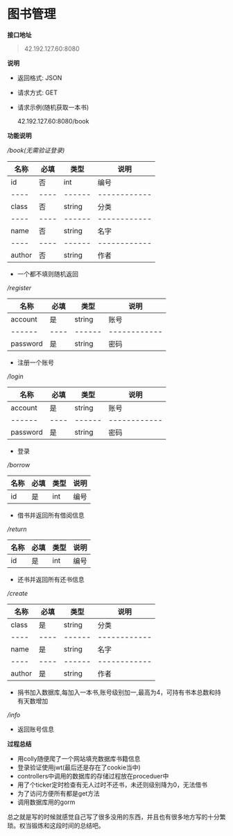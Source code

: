 # 图书管理

**接口地址**

> 42.192.127.60:8080

**说明**

- 返回格式: JSON

- 请求方式: GET

- 请求示例(随机获取一本书)

  42.192.127.60:8080/book

**功能说明**

*/book(无需验证登录)*

| 名称 | 必填 | 类型   | 说明         |
| ---- | ---- | ------ | ------------ |
| id   | 否   | int    |     编号     |
| ---- | ---- | ------ | ------------ |
|class | 否   | string |     分类     |
| ---- | ---- | ------ | ------------ |
| name | 否   | string |     名字     |
| ---- | ---- | ------ | ------------ |
|author| 否   | string |     作者     |

- 一个都不填则随机返回

*/register*

| 名称 | 必填 | 类型     | 说明         |
| ------ | ---- | ------ | ------------ |
| account| 是   | string |     账号     |
| ------ | ---- | ------ | ------------ |
|password| 是   | string |     密码     |

- 注册一个账号 

*/login*

| 名称 | 必填 | 类型     | 说明         |
| ------ | ---- | ------ | ------------ |
| account| 是   | string |     账号     |
| ------ | ---- | ------ | ------------ |
|password| 是   | string |     密码     |

- 登录

*/borrow*

| 名称 | 必填 | 类型   | 说明         |
| ---- | ---- | ------ | ------------ |
| id   | 是   | int    |     编号     |

- 借书并返回所有借阅信息

*/return*

| 名称 | 必填 | 类型   | 说明         |
| ---- | ---- | ------ | ------------ |
| id   | 是   | int    |     编号     |

- 还书并返回所有还书信息

*/create*

| 名称 | 必填 | 类型   | 说明         |
| ---- | ---- | ------ | ------------ |
|class | 是   | string |     分类     |
| ---- | ---- | ------ | ------------ |
| name | 是   | string |     名字     |
| ---- | ---- | ------ | ------------ |
|author| 是   | string |     作者     |

- 捐书加入数据库,每加入一本书,账号级别加一,最高为4，可持有书本总数和持有天数增加

*/info*

- 返回账号信息

**过程总结**

- 用colly随便爬了一个网站填充数据库书籍信息
- 登录验证使用jwt(最后还是存在了cookie当中)
- controllers中调用的数据库的存储过程放在proceduer中
- 用了个ticker定时检查有无人过时不还书，未还则级别降为0，无法借书
- 为了访问方便所有都是get方法
- 调用数据库用的gorm

总之就是写的时候就感觉自己写了很多没用的东西，并且也有很多地方写的十分繁琐。权当锻炼和这段时间的总结吧。
